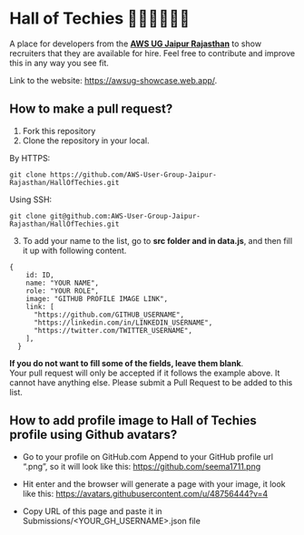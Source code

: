 # Hall of Techies 👩🏼‍💻🧑🏼‍💻

A place for developers from the **[AWS UG Jaipur Rajasthan](https://www.youtube.com/c/awsusergroupjaipurrajasthan)** to show recruiters that they are available for hire. Feel free to contribute and improve this in any way you see fit.

Link to the website: https://awsug-showcase.web.app/.

## How to make a pull request?

1. Fork this repository
2. Clone the repository in your local.

By HTTPS:
``` 
git clone https://github.com/AWS-User-Group-Jaipur-Rajasthan/HallOfTechies.git 
```
Using SSH:

```
git clone git@github.com:AWS-User-Group-Jaipur-Rajasthan/HallOfTechies.git
```

3. To add your name to the list, go to **src folder and in data.js**, and then fill it up with following content. 
```
{
    id: ID,
    name: "YOUR NAME",
    role: "YOUR ROLE",
    image: "GITHUB PROFILE IMAGE LINK",
    link: [
      "https://github.com/GITHUB_USERNAME",
      "https://linkedin.com/in/LINKEDIN_USERNAME",
      "https://twitter.com/TWITTER_USERNAME",
    ],
  }
```


**If you do not want to fill some of the fields, leave them blank**.  
Your pull request will only be accepted if it follows the example above. It cannot have anything else.
Please submit a Pull Request to be added to this list. 

## How to add profile image to Hall of Techies profile using Github avatars?

- Go to your profile on GitHub.com
Append to your GitHub profile url “.png”, so it will look like this:
https://github.com/seema1711.png

- Hit enter and the browser will generate a page with your image, it look like this: https://avatars.githubusercontent.com/u/48756444?v=4

- Copy URL of this page and paste it in Submissions/<YOUR_GH_USERNAME>.json file


